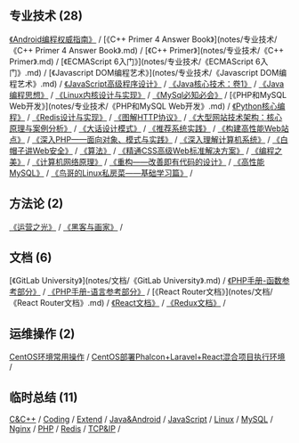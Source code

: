 ## [ ](#header-4)专业技术 (28)
<span id="zhuanyejishu"></span>
[《Android编程权威指南》](notes/专业技术/《Android编程权威指南》.md) <span class="split"> / </span> [《C++ Primer 4 Answer Book》](notes/专业技术/《C++ Primer 4 Answer Book》.md) <span class="split"> / </span> [《C++ Primer》](notes/专业技术/《C++ Primer》.md) <span class="split"> / </span> [《ECMAScript 6入门》](notes/专业技术/《ECMAScript 6入门》.md) <span class="split"> / </span> [《Javascript DOM编程艺术》](notes/专业技术/《Javascript DOM编程艺术》.md) <span class="split"> / </span> [《JavaScript高级程序设计》](notes/专业技术/《JavaScript高级程序设计》.md) <span class="split"> / </span> [《Java核心技术：卷1》](notes/专业技术/《Java核心技术：卷1》.md) <span class="split"> / </span> [《Java编程思想》](notes/专业技术/《Java编程思想》.md) <span class="split"> / </span> [《Linux内核设计与实现》](notes/专业技术/《Linux内核设计与实现》.md) <span class="split"> / </span> [《MySql必知必会》](notes/专业技术/《MySql必知必会》.md) <span class="split"> / </span> [《PHP和MySQL Web开发》](notes/专业技术/《PHP和MySQL Web开发》.md) <span class="split"> / </span> [《Python核心编程》](notes/专业技术/《Python核心编程》.md) <span class="split"> / </span> [《Redis设计与实现》](notes/专业技术/《Redis设计与实现》.md) <span class="split"> / </span> [《图解HTTP协议》](notes/专业技术/《图解HTTP协议》.md) <span class="split"> / </span> [《大型网站技术架构：核心原理与案例分析》](notes/专业技术/《大型网站技术架构：核心原理与案例分析》.md) <span class="split"> / </span> [《大话设计模式》](notes/专业技术/《大话设计模式》.md) <span class="split"> / </span> [《推荐系统实践》](notes/专业技术/《推荐系统实践》.md) <span class="split"> / </span> [《构建高性能Web站点》](notes/专业技术/《构建高性能Web站点》.md) <span class="split"> / </span> [《深入PHP——面向对象、模式与实践》](notes/专业技术/《深入PHP——面向对象、模式与实践》.md) <span class="split"> / </span> [《深入理解计算机系统》](notes/专业技术/《深入理解计算机系统》.md) <span class="split"> / </span> [《白帽子讲Web安全》](notes/专业技术/《白帽子讲Web安全》.md) <span class="split"> / </span> [《算法》](notes/专业技术/《算法》.md) <span class="split"> / </span> [《精通CSS高级Web标准解决方案》](notes/专业技术/《精通CSS高级Web标准解决方案》.md) <span class="split"> / </span> [《编程之美》](notes/专业技术/《编程之美》.md) <span class="split"> / </span> [《计算机网络原理》](notes/专业技术/《计算机网络原理》.md) <span class="split"> / </span> [《重构——改善即有代码的设计》](notes/专业技术/《重构——改善即有代码的设计》.md) <span class="split"> / </span> [《高性能MySQL》](notes/专业技术/《高性能MySQL》.md) <span class="split"> / </span> [《鸟哥的Linux私房菜——基础学习篇》](notes/专业技术/《鸟哥的Linux私房菜——基础学习篇》.md) <span class="split"> / </span> 

## [ ](#header-4)方法论 (2)
<span id="fangfalun"></span>
[《运营之光》](notes/方法论/《运营之光》.md) <span class="split"> / </span> [《黑客与画家》](notes/方法论/《黑客与画家》.md) <span class="split"> / </span> 

## [ ](#header-4)文档 (6)
<span id="wendang"></span>
[《GitLab University》](notes/文档/《GitLab University》.md) <span class="split"> / </span> [《PHP手册-函数参考部分》](notes/文档/《PHP手册-函数参考部分》.md) <span class="split"> / </span> [《PHP手册-语言参考部分》](notes/文档/《PHP手册-语言参考部分》.md) <span class="split"> / </span> [《React Router文档》](notes/文档/《React Router文档》.md) <span class="split"> / </span> [《React文档》](notes/文档/《React文档》.md) <span class="split"> / </span> [《Redux文档》](notes/文档/《Redux文档》.md) <span class="split"> / </span> 

## [ ](#header-4)运维操作 (2)
<span id="yunweicaozuo"></span>
[CentOS环境常用操作](notes/运维操作/CentOS环境常用操作.md) <span class="split"> / </span> [CentOS部署Phalcon+Laravel+React混合项目执行环境](notes/运维操作/CentOS部署Phalcon+Laravel+React混合项目执行环境.md) <span class="split"> / </span> 

## [ ](#header-4)临时总结 (11)
<span id="linshizongjie"></span>
[C&C++](notes/临时总结/C&C++.md) <span class="split"> / </span> [Coding](notes/临时总结/Coding.md) <span class="split"> / </span> [Extend](notes/临时总结/Extend.md) <span class="split"> / </span> [Java&Android](notes/临时总结/Java&Android.md) <span class="split"> / </span> [JavaScript](notes/临时总结/JavaScript.md) <span class="split"> / </span> [Linux](notes/临时总结/Linux.md) <span class="split"> / </span> [MySQL](notes/临时总结/MySQL.md) <span class="split"> / </span> [Nginx](notes/临时总结/Nginx.md) <span class="split"> / </span> [PHP](notes/临时总结/PHP.md) <span class="split"> / </span> [Redis](notes/临时总结/Redis.md) <span class="split"> / </span> [TCP&IP](notes/临时总结/TCP&IP.md) <span class="split"> / </span> 

